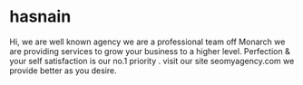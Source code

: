 # hasnain
Hi, we are well known agency we are a professional  team off Monarch we are providing services to grow your business to a higher level. Perfection &amp; your self satisfaction is our no.1 priority . visit our site  seomyagency.com we provide better as you desire.
